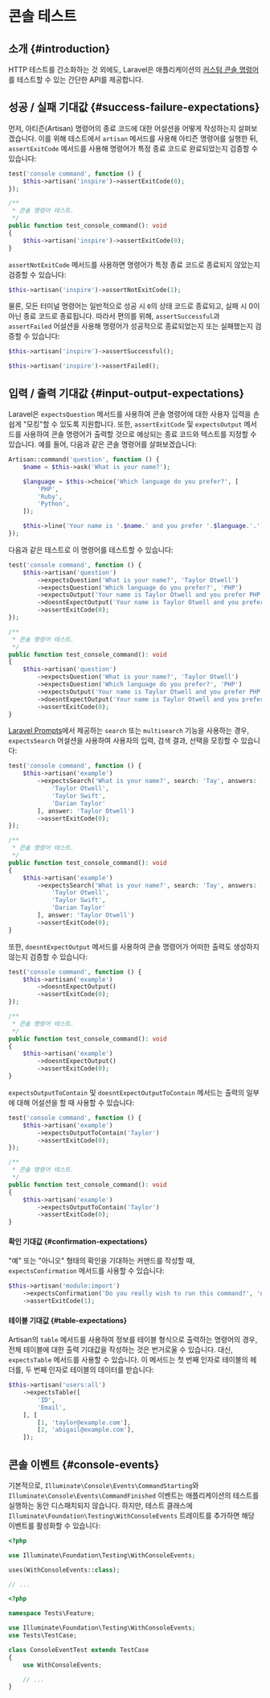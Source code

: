 # 콘솔 테스트







## 소개 {#introduction}

HTTP 테스트를 간소화하는 것 외에도, Laravel은 애플리케이션의 [커스텀 콘솔 명령어](/docs/{{version}}/artisan)를 테스트할 수 있는 간단한 API를 제공합니다.


## 성공 / 실패 기대값 {#success-failure-expectations}

먼저, 아티즌(Artisan) 명령어의 종료 코드에 대한 어설션을 어떻게 작성하는지 살펴보겠습니다. 이를 위해 테스트에서 `artisan` 메서드를 사용해 아티즌 명령어를 실행한 뒤, `assertExitCode` 메서드를 사용해 명령어가 특정 종료 코드로 완료되었는지 검증할 수 있습니다:

```php tab=Pest
test('console command', function () {
    $this->artisan('inspire')->assertExitCode(0);
});
```

```php tab=PHPUnit
/**
 * 콘솔 명령어 테스트.
 */
public function test_console_command(): void
{
    $this->artisan('inspire')->assertExitCode(0);
}
```

`assertNotExitCode` 메서드를 사용하면 명령어가 특정 종료 코드로 종료되지 않았는지 검증할 수 있습니다:

```php
$this->artisan('inspire')->assertNotExitCode(1);
```

물론, 모든 터미널 명령어는 일반적으로 성공 시 `0`의 상태 코드로 종료되고, 실패 시 0이 아닌 종료 코드로 종료됩니다. 따라서 편의를 위해, `assertSuccessful`과 `assertFailed` 어설션을 사용해 명령어가 성공적으로 종료되었는지 또는 실패했는지 검증할 수 있습니다:

```php
$this->artisan('inspire')->assertSuccessful();

$this->artisan('inspire')->assertFailed();
```


## 입력 / 출력 기대값 {#input-output-expectations}

Laravel은 `expectsQuestion` 메서드를 사용하여 콘솔 명령어에 대한 사용자 입력을 손쉽게 "모킹"할 수 있도록 지원합니다. 또한, `assertExitCode` 및 `expectsOutput` 메서드를 사용하여 콘솔 명령어가 출력할 것으로 예상되는 종료 코드와 텍스트를 지정할 수 있습니다. 예를 들어, 다음과 같은 콘솔 명령어를 살펴보겠습니다:

```php
Artisan::command('question', function () {
    $name = $this->ask('What is your name?');

    $language = $this->choice('Which language do you prefer?', [
        'PHP',
        'Ruby',
        'Python',
    ]);

    $this->line('Your name is '.$name.' and you prefer '.$language.'.');
});
```

다음과 같은 테스트로 이 명령어를 테스트할 수 있습니다:

```php tab=Pest
test('console command', function () {
    $this->artisan('question')
        ->expectsQuestion('What is your name?', 'Taylor Otwell')
        ->expectsQuestion('Which language do you prefer?', 'PHP')
        ->expectsOutput('Your name is Taylor Otwell and you prefer PHP.')
        ->doesntExpectOutput('Your name is Taylor Otwell and you prefer Ruby.')
        ->assertExitCode(0);
});
```

```php tab=PHPUnit
/**
 * 콘솔 명령어 테스트.
 */
public function test_console_command(): void
{
    $this->artisan('question')
        ->expectsQuestion('What is your name?', 'Taylor Otwell')
        ->expectsQuestion('Which language do you prefer?', 'PHP')
        ->expectsOutput('Your name is Taylor Otwell and you prefer PHP.')
        ->doesntExpectOutput('Your name is Taylor Otwell and you prefer Ruby.')
        ->assertExitCode(0);
}
```

[Laravel Prompts](/docs/{{version}}/prompts)에서 제공하는 `search` 또는 `multisearch` 기능을 사용하는 경우, `expectsSearch` 어설션을 사용하여 사용자의 입력, 검색 결과, 선택을 모킹할 수 있습니다:

```php tab=Pest
test('console command', function () {
    $this->artisan('example')
        ->expectsSearch('What is your name?', search: 'Tay', answers: [
            'Taylor Otwell',
            'Taylor Swift',
            'Darian Taylor'
        ], answer: 'Taylor Otwell')
        ->assertExitCode(0);
});
```

```php tab=PHPUnit
/**
 * 콘솔 명령어 테스트.
 */
public function test_console_command(): void
{
    $this->artisan('example')
        ->expectsSearch('What is your name?', search: 'Tay', answers: [
            'Taylor Otwell',
            'Taylor Swift',
            'Darian Taylor'
        ], answer: 'Taylor Otwell')
        ->assertExitCode(0);
}
```

또한, `doesntExpectOutput` 메서드를 사용하여 콘솔 명령어가 어떠한 출력도 생성하지 않는지 검증할 수 있습니다:

```php tab=Pest
test('console command', function () {
    $this->artisan('example')
        ->doesntExpectOutput()
        ->assertExitCode(0);
});
```

```php tab=PHPUnit
/**
 * 콘솔 명령어 테스트.
 */
public function test_console_command(): void
{
    $this->artisan('example')
        ->doesntExpectOutput()
        ->assertExitCode(0);
}
```

`expectsOutputToContain` 및 `doesntExpectOutputToContain` 메서드는 출력의 일부에 대해 어설션을 할 때 사용할 수 있습니다:

```php tab=Pest
test('console command', function () {
    $this->artisan('example')
        ->expectsOutputToContain('Taylor')
        ->assertExitCode(0);
});
```

```php tab=PHPUnit
/**
 * 콘솔 명령어 테스트.
 */
public function test_console_command(): void
{
    $this->artisan('example')
        ->expectsOutputToContain('Taylor')
        ->assertExitCode(0);
}
```


#### 확인 기대값 {#confirmation-expectations}

"예" 또는 "아니오" 형태의 확인을 기대하는 커맨드를 작성할 때, `expectsConfirmation` 메서드를 사용할 수 있습니다:

```php
$this->artisan('module:import')
    ->expectsConfirmation('Do you really wish to run this command?', 'no')
    ->assertExitCode(1);
```


#### 테이블 기대값 {#table-expectations}

Artisan의 `table` 메서드를 사용하여 정보를 테이블 형식으로 출력하는 명령어의 경우, 전체 테이블에 대한 출력 기대값을 작성하는 것은 번거로울 수 있습니다. 대신, `expectsTable` 메서드를 사용할 수 있습니다. 이 메서드는 첫 번째 인자로 테이블의 헤더를, 두 번째 인자로 테이블의 데이터를 받습니다:

```php
$this->artisan('users:all')
    ->expectsTable([
        'ID',
        'Email',
    ], [
        [1, 'taylor@example.com'],
        [2, 'abigail@example.com'],
    ]);
```


## 콘솔 이벤트 {#console-events}

기본적으로, `Illuminate\Console\Events\CommandStarting`와 `Illuminate\Console\Events\CommandFinished` 이벤트는 애플리케이션의 테스트를 실행하는 동안 디스패치되지 않습니다. 하지만, 테스트 클래스에 `Illuminate\Foundation\Testing\WithConsoleEvents` 트레이트를 추가하면 해당 이벤트를 활성화할 수 있습니다:

```php tab=Pest
<?php

use Illuminate\Foundation\Testing\WithConsoleEvents;

uses(WithConsoleEvents::class);

// ...
```

```php tab=PHPUnit
<?php

namespace Tests\Feature;

use Illuminate\Foundation\Testing\WithConsoleEvents;
use Tests\TestCase;

class ConsoleEventTest extends TestCase
{
    use WithConsoleEvents;

    // ...
}
```
